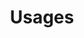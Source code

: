 ---
title: Usages
excerpt: ''
deprecated: false
hidden: false
metadata:
  title: ''
  description: ''
  robots: index
next:
  description: ''
---